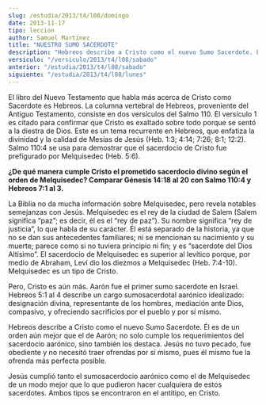 ```yaml
---
slug: /estudia/2013/t4/l08/domingo
date: 2013-11-17
tipo: leccion
author: Samuel Martínez
title: "NUESTRO SUMO SACERDOTE"
description: "Hebreos describe a Cristo como el nuevo Sumo Sacerdote. Él es de un orden aún  mejor que el de Aarón; no solo cumple los requerimientos del sacerdocio  aarónico, sino también los destaca. Jesús no tuvo pecado, fue obediente y no  necesitó traer ofrendas por sí mismo, pues él m..."
versiculo: "/versiculo/2013/t4/l08/sabado"
anterior: "/estudia/2013/t4/l08/sabado"
siguiente: "/estudia/2013/t4/l08/lunes"
---
```


El libro del Nuevo Testamento que habla más acerca de Cristo como Sacerdote es Hebreos. La columna vertebral de Hebreos, proveniente del Antiguo Testamento, consiste en dos versículos del Salmo 110. El versículo 1 es citado para confirmar que Cristo es exaltado sobre todo porque se sentó a la diestra de Dios. Este es un tema recurrente en Hebreos, que enfatiza la divinidad y la calidad de Mesías de Jesús (Heb. 1:3; 4:14; 7:26; 8:1; 12:2). Salmo 110:4 se usa para demostrar que el sacerdocio de Cristo fue prefigurado por Melquisedec (Heb. 5:6).

**¿De qué manera cumple Cristo el prometido sacerdocio divino según el orden de Melquisedec? Comparar Génesis 14:18 al 20 con Salmo 110:4 y Hebreos 7:1 al 3.**

La Biblia no da mucha información sobre Melquisedec, pero revela notables semejanzas con Jesús. Melquisedec es el rey de la ciudad de Salem (Salem significa “paz”; es decir, él es el “rey de paz”). Su nombre significa “rey de justicia”, lo que habla de su carácter. Él está separado de la historia, ya que no se dan sus antecedentes familiares; ni se mencionan su nacimiento y su muerte; parece como si no tuviera principio ni fin; y es “sacerdote del Dios Altísimo”. El sacerdocio de Melquisedec es superior al levítico porque, por medio de Abraham, Leví dio los diezmos a Melquisedec (Heb. 7:4-10). Melquisedec es un tipo de Cristo.

Pero, Cristo es aún más. Aarón fue el primer sumo sacerdote en Israel. Hebreos 5:1 al 4 describe un cargo sumosacerdotal aarónico idealizado: designación divina, representante de los hombres, mediación ante Dios, compasivo, y ofreciendo sacrificios por el pueblo y por sí mismo.

Hebreos describe a Cristo como el nuevo Sumo Sacerdote. Él es de un orden aún mejor que el de Aarón; no solo cumple los requerimientos del sacerdocio aarónico, sino también los destaca. Jesús no tuvo pecado, fue obediente y no necesitó traer ofrendas por sí mismo, pues él mismo fue la ofrenda más perfecta posible.

Jesús cumplió tanto el sumosacerdocio aarónico como el de Melquisedec de un modo mejor que lo que pudieron hacer cualquiera de estos sacerdotes. Ambos tipos se encontraron en el antitipo, en Cristo.

